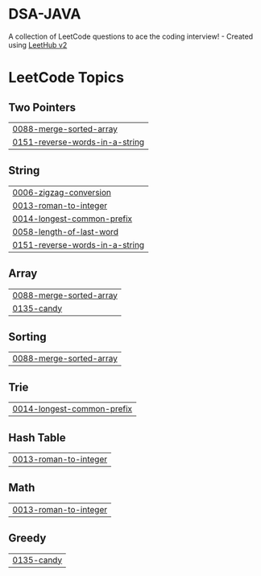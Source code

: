 # DSA-JAVA
A collection of LeetCode questions to ace the coding interview! - Created using [LeetHub v2](https://github.com/arunbhardwaj/LeetHub-2.0)

<!---LeetCode Topics Start-->
# LeetCode Topics
## Two Pointers
|  |
| ------- |
| [0088-merge-sorted-array](https://github.com/sivarajaram/DSA-JAVA/tree/master/0088-merge-sorted-array) |
| [0151-reverse-words-in-a-string](https://github.com/sivarajaram/DSA-JAVA/tree/master/0151-reverse-words-in-a-string) |
## String
|  |
| ------- |
| [0006-zigzag-conversion](https://github.com/sivarajaram/DSA-JAVA/tree/master/0006-zigzag-conversion) |
| [0013-roman-to-integer](https://github.com/sivarajaram/DSA-JAVA/tree/master/0013-roman-to-integer) |
| [0014-longest-common-prefix](https://github.com/sivarajaram/DSA-JAVA/tree/master/0014-longest-common-prefix) |
| [0058-length-of-last-word](https://github.com/sivarajaram/DSA-JAVA/tree/master/0058-length-of-last-word) |
| [0151-reverse-words-in-a-string](https://github.com/sivarajaram/DSA-JAVA/tree/master/0151-reverse-words-in-a-string) |
## Array
|  |
| ------- |
| [0088-merge-sorted-array](https://github.com/sivarajaram/DSA-JAVA/tree/master/0088-merge-sorted-array) |
| [0135-candy](https://github.com/sivarajaram/DSA-JAVA/tree/master/0135-candy) |
## Sorting
|  |
| ------- |
| [0088-merge-sorted-array](https://github.com/sivarajaram/DSA-JAVA/tree/master/0088-merge-sorted-array) |
## Trie
|  |
| ------- |
| [0014-longest-common-prefix](https://github.com/sivarajaram/DSA-JAVA/tree/master/0014-longest-common-prefix) |
## Hash Table
|  |
| ------- |
| [0013-roman-to-integer](https://github.com/sivarajaram/DSA-JAVA/tree/master/0013-roman-to-integer) |
## Math
|  |
| ------- |
| [0013-roman-to-integer](https://github.com/sivarajaram/DSA-JAVA/tree/master/0013-roman-to-integer) |
## Greedy
|  |
| ------- |
| [0135-candy](https://github.com/sivarajaram/DSA-JAVA/tree/master/0135-candy) |
<!---LeetCode Topics End-->
